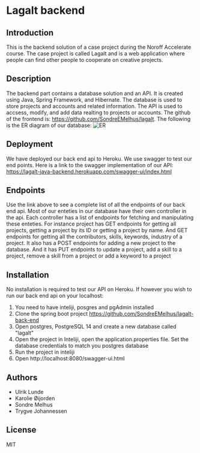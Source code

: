 # Lagalt backend
## Introduction
This is the backend solution of a case project during the Noroff Accelerate course. The case project is called Lagalt and is a web application where people can find other people to cooperate on creative projects.
## Description
The backend part contains a database solution and an API. It is created using Java, Spring Framework, and Hibernate. The database is used to store projects and accounts and related information. The API is used to accsess, modify, and add data realting to projects or accounts. 
The github of the frontend is: https://github.com/SondreEMelhus/lagalt.
The following is the ER diagram of our database:
![ER](https://user-images.githubusercontent.com/48794099/197971066-55fcdbec-3d43-47ea-b6e5-8e13da952e3d.PNG)

## Deployment
We have deployed our back end api to Heroku. We use swagger to test our end points.
Here is a link to the swagger implementation of our API: 
https://lagalt-java-backend.herokuapp.com/swagger-ui/index.html

## Endpoints
Use the link above to see a complete list of all the endpoints of our back end api.
Most of our enteties in our database have their own controller in the api. 
Each controller has a list of endpoints for fetching and manipulating these enteties.
For instance project has GET endpoints for getting all projects, getting a project by its ID or getting a project by name. 
And GET endpoints for getting all the contributors, skills, keywords, industry of a project.
It also has a POST endpoints for adding a new project to the database. 
And it has PUT endpoints to update a project, add a skill to a project, remove a skill from a project or add a keyword to a project

## Installation
No installation is required to test our API on Heroku. 
If however you wish to run our back end api on your localhost:
1. You need to have inteliji, posgres and pgAdmin installed
2. Clone the spring boot project https://github.com/SondreEMelhus/lagalt-back-end
3. Open postgres, PostgreSQL 14 and create a new database called "lagalt"
4. Open the project in Inteliji, open the application.properties file. Set the database credentials to match you postgres database
5. Run the project in inteliji
6. Open http://localhost:8080/swagger-ui.html

## Authors
- Ulrik Lunde
- Karolie Øijorden
- Sondre Melhus
- Trygve Johannessen

## License
MIT
